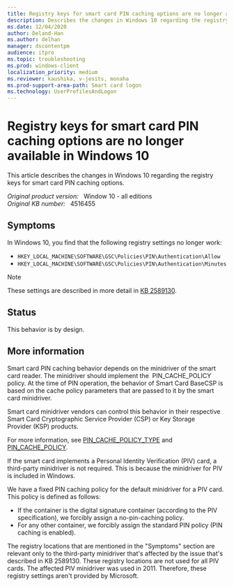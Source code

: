 ```yaml
---
title: Registry keys for smart card PIN caching options are no longer available in Windows 10
description: Describes the changes in Windows 10 regarding the registry keys for smart card PIN caching options.
ms.date: 12/04/2020
author: Deland-Han
ms.author: delhan 
manager: dscontentpm
audience: itpro
ms.topic: troubleshooting
ms.prod: windows-client
localization_priority: medium
ms.reviewer: kaushika, v-jesits, monaha
ms.prod-support-area-path: Smart card logon
ms.technology: UserProfilesAndLogon
---
```

# Registry keys for smart card PIN caching options are no longer available in Windows 10

This article describes the changes in Windows 10 regarding the registry keys for smart card PIN caching options.

_Original product version:_ &nbsp; Window 10 - all editions  
_Original KB number:_ &nbsp; 4516455

## Symptoms

In Windows 10, you find that the following registry settings no longer work:

- `HKEY_LOCAL_MACHINE\SOFTWARE\GSC\Policies\PIN\Authentication\Allow`
- `HKEY_LOCAL_MACHINE\SOFTWARE\GSC\Policies\PIN\Authentication\Minutes`

> [!Note]
> These settings are described in more detail in [KB 2589130](https://support.microsoft.com/help/2589130/frequent-requests-to-enter-the-smart-card-pin-after-you-install-kb-228).

## Status

This behavior is by design.

## More information

Smart card PIN caching behavior depends on the minidriver of the smart card reader. The minidriver should implement the  PIN_CACHE_POLICY policy. At the time of PIN operation, the behavior of Smart Card BaseCSP is based on the cache policy parameters that are passed to it by the smart card minidriver.

Smart card minidriver vendors can control this behavior in their respective Smart Card Cryptographic Service Provider (CSP) or Key Storage Provider (KSP) products.

For more information, see [PIN_CACHE_POLICY_TYPE](/windows-hardware/drivers/smartcard/card-pin-operations#-pin_cache_policy_type) and [PIN_CACHE_POLICY](/windows-hardware/drivers/smartcard/card-pin-operations#-pin_cache_policy).

If the smart card implements a Personal Identity Verification (PIV) card, a third-party minidriver is not required. This is because the minidriver for PIV is included in Windows.

We have a fixed PIN caching policy for the default minidriver for a PIV card. This policy is defined as follows:

- If the container is the digital signature container (according to the PIV specification), we forcibly assign a no-pin-caching policy.
- For any other container, we forcibly assign the standard PIN policy (PIN caching is enabled).

The registry locations that are mentioned in the "Symptoms" section are relevant only to the third-party minidriver that's affected by the issue that's described in KB 2589130. These registry locations are not used for all PIV cards. The affected PIV minidriver was used in 2011. Therefore, these registry settings aren't provided by Microsoft.

